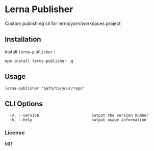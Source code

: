 # Lerna Publisher

Custom publishing cli for lerna/yarn/workspces project

## Installation

Install `lerna-publisher` :

```
npm install lerna-publisher -g
```

## Usage

```
lerna-publisher "path/to/your/repo"
```

## CLI Options

```
  -v, --version                       output the version number
  -h, --help                          output usage information
```

### License

MIT
